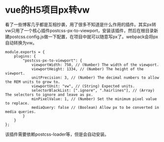 # vue的H5项目px转vw
看了一些博客几乎都是互相抄袭，用了很多不知道是什么作用的插件。其实px转vw只用了一个核心插件postcss-px-to-viewport，安装该插件，然后在根目录新建postcss.config.js做一下配置，在项目中就可以随意写px了。webpack会将px自动转换为vw。
```
module.exports = {
    plugins: {
        "postcss-px-to-viewport": {
            viewportWidth: 750, // (Number) The width of the viewport.
            viewportHeight: 1334, // (Number) The height of the viewport.
            unitPrecision: 3, // (Number) The decimal numbers to allow the REM units to grow to.
            viewportUnit: "vw", // (String) Expected units.
            selectorBlackList: [".ignore", ".hairlines"], // (Array) The selectors to ignore and leave as px.
            minPixelValue: 1, // (Number) Set the minimum pixel value to replace.
            mediaQuery: false // (Boolean) Allow px to be converted in media queries.
        }
    }
};
```
该插件需要依赖postcss-loader等，但是会自动安装。